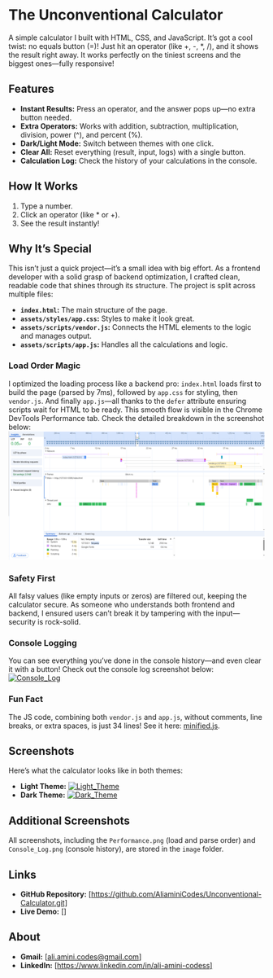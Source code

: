 # The Unconventional Calculator
A simple calculator I built with HTML, CSS, and JavaScript. It’s got a cool twist: no equals button (=)! Just hit an operator (like +, -, *, /), and it shows the result right away.
It works perfectly on the tiniest screens and the biggest ones—fully responsive!

## Features
- **Instant Results:** Press an operator, and the answer pops up—no extra button needed.
- **Extra Operators:** Works with addition, subtraction, multiplication, division, power (^), and percent (%).
- **Dark/Light Mode:** Switch between themes with one click.
- **Clear All:** Reset everything (result, input, logs) with a single button.
- **Calculation Log:** Check the history of your calculations in the console.

## How It Works
1. Type a number.
2. Click an operator (like * or +).
3. See the result instantly!

## Why It’s Special
This isn’t just a quick project—it’s a small idea with big effort. As a frontend developer with a solid grasp of backend optimization, I crafted clean, readable code that shines through its structure.
The project is split across multiple files:
- **`index.html`:** The main structure of the page.
- **`assets/styles/app.css`:** Styles to make it look great.
- **`assets/scripts/vendor.js`:** Connects the HTML elements to the logic and manages output.
- **`assets/scripts/app.js`:** Handles all the calculations and logic.

### Load Order Magic
I optimized the loading process like a backend pro: `index.html` loads first to build the page (parsed by 7ms), followed by `app.css` for styling, then `vendor.js`.
And finally `app.js`—all thanks to the `defer` attribute ensuring scripts wait for HTML to be ready.
This smooth flow is visible in the Chrome DevTools Performance tab. Check the detailed breakdown in the screenshot below:
![Performance](image/Performance.png)

### Safety First
All falsy values (like empty inputs or zeros) are filtered out, keeping the calculator secure.
As someone who understands both frontend and backend, I ensured users can’t break it by tampering with the input—security is rock-solid.

### Console Logging
You can see everything you’ve done in the console history—and even clear it with a button! Check out the console log screenshot below:
[![Console_Log](image/Console_Log.png)](https://github.com/AliaminiCodes/Unconventional-Calculator.git/raw/main/image/Console_Log.png)

### Fun Fact
The JS code, combining both `vendor.js` and `app.js`, without comments, line breaks, or extra spaces, is just 34 lines! See it here: [minified.js](minified/minified.js).

## Screenshots
Here’s what the calculator looks like in both themes:
- **Light Theme:** [![Light_Theme](image/Light_Theme.png)](https://github.com/AliaminiCodes/Unconventional-Calculator.git/raw/main/image/Light_Theme.png)
- **Dark Theme:** [![Dark_Theme](image/Dark_Theme.png)](https://github.com/AliaminiCodes/Unconventional-Calculator.git/raw/main/image/Dark_Theme.png)

## Additional Screenshots
All screenshots, including the `Performance.png` (load and parse order) and `Console_Log.png` (console history), are stored in the `image` folder.

## Links
- **GitHub Repository:** [https://github.com/AliaminiCodes/Unconventional-Calculator.git]
- **Live Demo:** []

## About
- **Gmail:** [ali.amini.codes@gmail.com]
- **LinkedIn:** [https://www.linkedin.com/in/ali-amini-codess]
